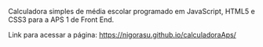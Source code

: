 Calculadora simples de média escolar programado em JavaScript, HTML5 e CSS3 para a APS 1 de Front End.

Link para acessar a página: https://nigorasu.github.io/calculadoraAps/
